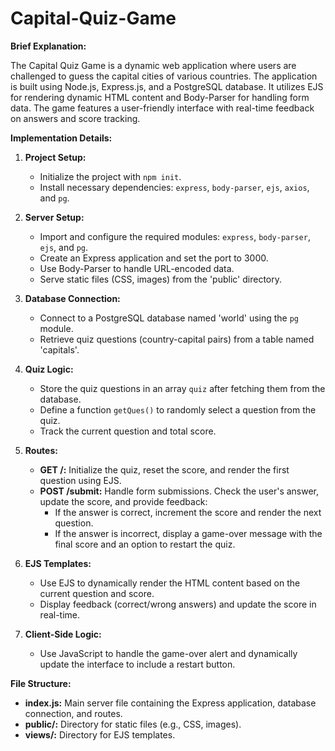 # Capital-Quiz-Game

**Brief Explanation:**

The Capital Quiz Game is a dynamic web application where users are challenged to guess the capital cities of various countries. The application is built using Node.js, Express.js, and a PostgreSQL database. It utilizes EJS for rendering dynamic HTML content and Body-Parser for handling form data. The game features a user-friendly interface with real-time feedback on answers and score tracking.

**Implementation Details:**

1. **Project Setup:**
   - Initialize the project with `npm init`.
   - Install necessary dependencies: `express`, `body-parser`, `ejs`, `axios`, and `pg`.

2. **Server Setup:**
   - Import and configure the required modules: `express`, `body-parser`, `ejs`, and `pg`.
   - Create an Express application and set the port to 3000.
   - Use Body-Parser to handle URL-encoded data.
   - Serve static files (CSS, images) from the 'public' directory.

3. **Database Connection:**
   - Connect to a PostgreSQL database named 'world' using the `pg` module.
   - Retrieve quiz questions (country-capital pairs) from a table named 'capitals'.

4. **Quiz Logic:**
   - Store the quiz questions in an array `quiz` after fetching them from the database.
   - Define a function `getQues()` to randomly select a question from the quiz.
   - Track the current question and total score.

5. **Routes:**
   - **GET /:** Initialize the quiz, reset the score, and render the first question using EJS.
   - **POST /submit:** Handle form submissions. Check the user's answer, update the score, and provide feedback:
     - If the answer is correct, increment the score and render the next question.
     - If the answer is incorrect, display a game-over message with the final score and an option to restart the quiz.

6. **EJS Templates:**
   - Use EJS to dynamically render the HTML content based on the current question and score.
   - Display feedback (correct/wrong answers) and update the score in real-time.

7. **Client-Side Logic:**
   - Use JavaScript to handle the game-over alert and dynamically update the interface to include a restart button.

**File Structure:**

- **index.js:** Main server file containing the Express application, database connection, and routes.
- **public/:** Directory for static files (e.g., CSS, images).
- **views/:** Directory for EJS templates.
